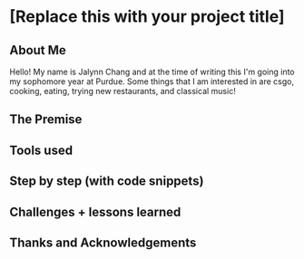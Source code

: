 # [Replace this with your project title]

## About Me
Hello! My name is Jalynn Chang and at the time of writing this I'm going into my sophomore year at Purdue. Some things that I am interested in are csgo, cooking, eating, trying new restaurants, and classical music!  

## The Premise

## Tools used

## Step by step (with code snippets)

## Challenges + lessons learned

## Thanks and Acknowledgements
